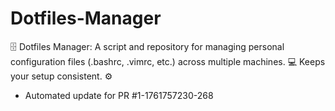 # Dotfiles-Manager
🗄️ Dotfiles Manager: A script and repository for managing personal configuration files (.bashrc, .vimrc, etc.) across multiple machines. 💻 Keeps your setup consistent. ⚙️


- Automated update for PR #1-1761757230-268